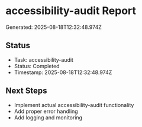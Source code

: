 # accessibility-audit Report

Generated: 2025-08-18T12:32:48.974Z

## Status
- Task: accessibility-audit
- Status: Completed
- Timestamp: 2025-08-18T12:32:48.974Z

## Next Steps
- Implement actual accessibility-audit functionality
- Add proper error handling
- Add logging and monitoring

